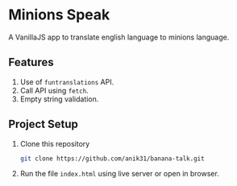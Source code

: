 # Minions Speak

A VanillaJS app to translate english language to minions language.

## Features
1. Use of `funtranslations` API.
2. Call API using `fetch`. 
3. Empty string validation.

## Project Setup
1. Clone this repository 
    ```bash
    git clone https://github.com/anik31/banana-talk.git
    ```
2. Run the file `index.html` using live server or open in browser.